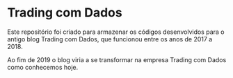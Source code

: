 # Trading com Dados
  
Este repositório foi criado para armazenar os códigos desenvolvidos para o antigo blog Trading com Dados, que funcionou entre os anos de 2017 a 2018.

Ao fim de 2019 o blog viria a se transformar na empresa Trading com Dados como conhecemos hoje.

